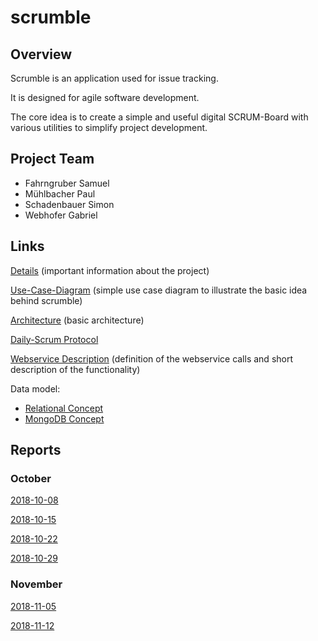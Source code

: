 # scrumble
## Overview
Scrumble is an application used for issue tracking.

It is designed for agile software development.

The core idea is to create a simple and useful digital SCRUM-Board
with various utilities to simplify project development.

## Project Team
* Fahrngruber Samuel
* Mühlbacher Paul
* Schadenbauer Simon
* Webhofer Gabriel

## Links
[Details](https://docs.google.com/document/d/1vgrrGldILusFZukWhuFxPKrlXpXGgOuYFxEKtS-2n1E/edit?usp=sharing) (important information about the project)

[Use-Case-Diagram](https://drive.google.com/file/d/1NgMuTejAouxqfbYYXzfpeD8y0tExms7U/view?usp=sharing) (simple use case diagram to illustrate the basic idea behind scrumble)

[Architecture](https://drive.google.com/file/d/1YIi5ONN6RXLwBg_hGWoYYh-4-1DUeQ-p/view?usp=sharing) (basic architecture)

[Daily-Scrum Protocol](https://docs.google.com/spreadsheets/d/1t_5jstsjgp5X96Bj1UjHfc2r9S3Zre9wwdr6FJAflk0/edit?usp=sharing)

[Webservice Description](https://docs.google.com/document/d/1n7DMO2ZAo60nKiIRyApaHwPvQansGYB_qu9Vq15YLac/edit?usp=sharing) (definition of the webservice calls and short description of the functionality)


Data model:
* [Relational Concept](https://drive.google.com/file/d/1IUcQMx_k_iGSqM7_8woLZzctV2SF7k3R/view?usp=sharing)
* [MongoDB Concept](https://drive.google.com/file/d/1No-tgxvGDaXy5VZoPew_oyJBf0xctDWK/view?usp=sharing)

## Reports

### October

[2018-10-08](https://docs.google.com/document/d/1GIx_nPy6as6BWanGzhu7H6GL-lOTfZIBhx789N2Ldmw/edit?usp=sharing)

[2018-10-15](https://docs.google.com/document/d/1Gon0d3dsv2NabF_IYOM2_ienjwpz0SYARF6-fLzsgok/edit?usp=sharing)

[2018-10-22](https://docs.google.com/document/d/1ZKyH_1ksY__FbPm0fRWnVfUPl7ngW_nmSNYprvn42hM/edit?usp=sharing)

[2018-10-29](https://docs.google.com/document/d/1NyflbvuWPuMIbQ6oim3F-_XA4AiFLiNt2pxqypG9drQ/edit?usp=sharing)

### November

[2018-11-05](https://docs.google.com/document/d/1PTnoygVCLBF4noy9rkdfZD8rWnfif_mimEbTottGHp8/edit?usp=sharing)

[2018-11-12](https://docs.google.com/document/d/1ShYYD-QTPSleP-UG5dpimOAy_0C6be1nWc8xJNgvzbI/edit?usp=sharing)

